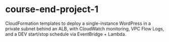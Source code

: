 # course-end-project-1
CloudFormation templates to deploy a single-instance WordPress in a private subnet behind an ALB, with CloudWatch monitoring, VPC Flow Logs, and a DEV start/stop schedule via EventBridge + Lambda.
